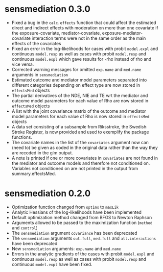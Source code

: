 # sensmediation 0.3.0

* Fixed a bug in the `calc.effects` function that could affect the estimated direct and indirect effects with moderation on more than one covariate
if the exposure-covariate, mediator-covariate, exposure-mediator-covariate interaction terms were not in the same order as the main effects of the covariates
* Fixed an error in the log-likelihoods for cases with probit `model.expl` and continuous `model.resp` as well as cases with probit `model.resp` 
and continuous `model.expl` which gave results for -rho instead of rho and vice versa.
* Corrected warning messages for omitted `exp.name` and `med.name` arguments in `sensmediation`
* Estimated outcome and mediator model parameters separated into different categories depending on effect type are now stored in `effectsMed` objects
* The partial derivatives of the NDE, NIE and TE wrt the mediator and outcome model parameters for each value of Rho are now stored in `effectsMed` objects
* A list with the joint covariance matrix of the outcome and mediator model parameters for each value of Rho is now stored in `effectsMed` objects
* A data set consisting of a subsample from Riksstroke, the Swedish Stroke Register, is now provided and used to exemplify the package functions.
* The covariate names in the list of the `covariates` argument now can (need to) be given as coded in the original data rather than the way they are recoded in 
the glm output.
* A note is printed if one or more covariates in `covariates` are not found in the mediator and outcome models and therefore not conditioned on. Variables not conditioned on are not printed
in the output from summary.effectsMed.

# sensmediation 0.2.0

* Optimization function changed from `optimx` to `maxLik`
* Analytic Hessians of the log-likelihoods have been implemented
* Default optimization method changed from BFGS to Newton Raphson
* Arguments allowed to be passed to the maximization function (`method` and `control`)
* The `sensmediation` argument `covariance` has been deprecated
* The `sensmediation` arguments `out.full`, `med.full` and `all.interactions` have been deprecated
* New `sensmediation` arguments: `exp.name` and `med.name`
* Errors in the analytic gradients of the cases with probit `model.expl` and continuous `model.resp` as well as cases with probit `model.resp` 
and continuous `model.expl` have been fixed.
